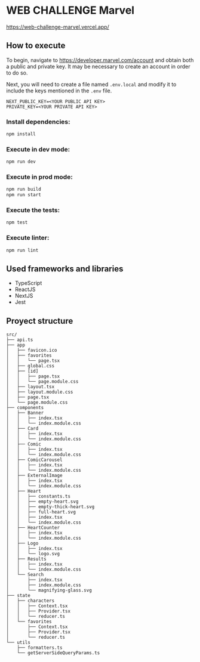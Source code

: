 # WEB CHALLENGE Marvel

https://web-challenge-marvel.vercel.app/

## How to execute

To begin, navigate to https://developer.marvel.com/account and obtain both a public and private key. It may be necessary to create an account in order to do so. 

Next, you will need to create a file named `.env.local` and modify it to include the keys mentioned in the `.env` file.

```
NEXT_PUBLIC_KEY=<YOUR PUBLIC API KEY>
PRIVATE_KEY=<YOUR PRIVATE API KEY>
```

### Install dependencies:

```sh
npm install
```

### Execute in dev mode:

```sh
npm run dev
```

### Execute in prod mode:

```sh
npm run build
npm run start
```

### Execute the tests:

```sh
npm test
```

### Execute linter:

```sh
npm run lint
```

## Used frameworks and libraries

- TypeScript
- ReactJS
- NextJS
- Jest

## Proyect structure

```
src/
├── api.ts
├── app
│   ├── favicon.ico
│   ├── favorites
│   │   └── page.tsx
│   ├── global.css
│   ├── [id]
│   │   ├── page.tsx
│   │   └── page.module.css
│   ├── layout.tsx
│   ├── layout.module.css
│   ├── page.tsx
│   └── page.module.css
├── components
│   ├── Banner
│   │   ├── index.tsx
│   │   └── index.module.css
│   ├── Card
│   │   ├── index.tsx
│   │   └── index.module.css
│   ├── Comic
│   │   ├── index.tsx
│   │   └── index.module.css
│   ├── ComicCarousel
│   │   ├── index.tsx
│   │   └── index.module.css
│   ├── ExternalImage
│   │   ├── index.tsx
│   │   └── index.module.css
│   ├── Heart
│   │   ├── constants.ts
│   │   ├── empty-heart.svg
│   │   ├── empty-thick-heart.svg
│   │   ├── full-heart.svg
│   │   ├── index.tsx
│   │   └── index.module.css
│   ├── HeartCounter
│   │   ├── index.tsx
│   │   └── index.module.css
│   ├── Logo
│   │   ├── index.tsx
│   │   └── logo.svg
│   ├── Results
│   │   ├── index.tsx
│   │   └── index.module.css
│   └── Search
│       ├── index.tsx
│       ├── index.module.css
│       └── magnifying-glass.svg
├── state
│   ├── characters
│   │   ├── Context.tsx
│   │   ├── Provider.tsx
│   │   └── reducer.ts
│   └── favorites
│       ├── Context.tsx
│       ├── Provider.tsx
│       └── reducer.ts
└── utils
    ├── formatters.ts
    └── getServerSideQueryParams.ts
```
